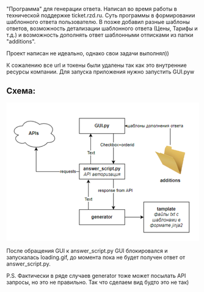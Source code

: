 "Программа" для генерации ответа.
Написал во время работы в технической поддержке ticket.rzd.ru. Суть программы в формировании шаблонного ответа пользователю. В позже добавил разные шаблоны ответов, возможность детализации шаблонного ответа (Цены, Тарифы и т.д.) и возможность дополнять ответ шаблонными отписками из папки "additions".

Проект написан не идеально, однако свои задачи выполнял))

К сожалению все url и токены были удалены так как это внутренние ресурсы компании. Для запуска приложения нужно запустить GUI.pyw

## Схема:


![schem.png](https://github.com/Kir2702/autoAnswer/blob/main/schem.png)


После обращения GUI к answer_script.py GUI блокировался и запускалась loading.gif, до момента пока не будет получен ответ от answer_script.py.

P.S. Фактически в ряде случаев generator  тоже может посылать API запросы, но это не правильно. Так что сделаем вид будто это не так)